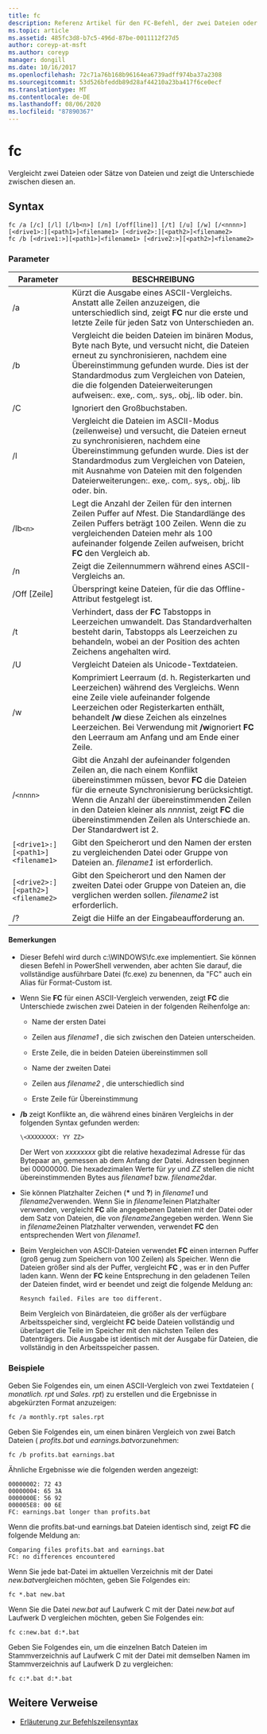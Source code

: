 ```yaml
---
title: fc
description: Referenz Artikel für den FC-Befehl, der zwei Dateien oder Datei Sätze vergleicht und die Unterschiede zwischen Ihnen anzeigt.
ms.topic: article
ms.assetid: 485fc3d8-b7c5-496d-87be-0011112f27d5
author: coreyp-at-msft
ms.author: coreyp
manager: dongill
ms.date: 10/16/2017
ms.openlocfilehash: 72c71a76b168b96164ea6739adff974ba37a2308
ms.sourcegitcommit: 53d526bfeddb89d28af44210a23ba417f6ce0ecf
ms.translationtype: MT
ms.contentlocale: de-DE
ms.lasthandoff: 08/06/2020
ms.locfileid: "87890367"
---
```

# <a name="fc"></a>fc

Vergleicht zwei Dateien oder Sätze von Dateien und zeigt die Unterschiede zwischen diesen an.

## <a name="syntax"></a>Syntax

```
fc /a [/c] [/l] [/lb<n>] [/n] [/off[line]] [/t] [/u] [/w] [/<nnnn>] [<drive1>:][<path1>]<filename1> [<drive2>:][<path2>]<filename2>
fc /b [<drive1:>][<path1>]<filename1> [<drive2:>][<path2>]<filename2>
```

### <a name="parameters"></a>Parameter

| Parameter | BESCHREIBUNG |
| --------- | ----------- |
| /a | Kürzt die Ausgabe eines ASCII-Vergleichs. Anstatt alle Zeilen anzuzeigen, die unterschiedlich sind, zeigt **FC** nur die erste und letzte Zeile für jeden Satz von Unterschieden an. |
| /b | Vergleicht die beiden Dateien im binären Modus, Byte nach Byte, und versucht nicht, die Dateien erneut zu synchronisieren, nachdem eine Übereinstimmung gefunden wurde. Dies ist der Standardmodus zum Vergleichen von Dateien, die die folgenden Dateierweiterungen aufweisen:. exe,. com,. sys,. obj,. lib oder. bin. |
| /C | Ignoriert den Großbuchstaben. |
| /l | Vergleicht die Dateien im ASCII-Modus (zeilenweise) und versucht, die Dateien erneut zu synchronisieren, nachdem eine Übereinstimmung gefunden wurde. Dies ist der Standardmodus zum Vergleichen von Dateien, mit Ausnahme von Dateien mit den folgenden Dateierweiterungen:. exe,. com,. sys,. obj,. lib oder. bin. |
| /lb`<n>` | Legt die Anzahl der Zeilen für den internen Zeilen Puffer auf *N*fest. Die Standardlänge des Zeilen Puffers beträgt 100 Zeilen. Wenn die zu vergleichenden Dateien mehr als 100 aufeinander folgende Zeilen aufweisen, bricht **FC** den Vergleich ab. |
| /n | Zeigt die Zeilennummern während eines ASCII-Vergleichs an. |
| /Off [Zeile] | Überspringt keine Dateien, für die das Offline-Attribut festgelegt ist. |
| /t | Verhindert, dass der **FC** Tabstopps in Leerzeichen umwandelt. Das Standardverhalten besteht darin, Tabstopps als Leerzeichen zu behandeln, wobei an der Position des achten Zeichens angehalten wird. |
| /U | Vergleicht Dateien als Unicode-Textdateien. |
| /w | Komprimiert Leerraum (d. h. Registerkarten und Leerzeichen) während des Vergleichs. Wenn eine Zeile viele aufeinander folgende Leerzeichen oder Registerkarten enthält, behandelt **/w** diese Zeichen als einzelnes Leerzeichen. Bei Verwendung mit **/w**ignoriert **FC** den Leerraum am Anfang und am Ende einer Zeile. |
| /`<nnnn>` | Gibt die Anzahl der aufeinander folgenden Zeilen an, die nach einem Konflikt übereinstimmen müssen, bevor **FC** die Dateien für die erneute Synchronisierung berücksichtigt. Wenn die Anzahl der übereinstimmenden Zeilen in den Dateien kleiner als *nnnn*ist, zeigt **FC** die übereinstimmenden Zeilen als Unterschiede an. Der Standardwert ist 2. |
| `[<drive1>:][<path1>]<filename1>` | Gibt den Speicherort und den Namen der ersten zu vergleichenden Datei oder Gruppe von Dateien an. *filename1* ist erforderlich. |
| `[<drive2>:][<path2>]<filename2>` | Gibt den Speicherort und den Namen der zweiten Datei oder Gruppe von Dateien an, die verglichen werden sollen. *filename2* ist erforderlich. |
| /? | Zeigt die Hilfe an der Eingabeaufforderung an. |

#### <a name="remarks"></a>Bemerkungen

- Dieser Befehl wird durch c:\WINDOWS\fc.exe implementiert. Sie können diesen Befehl in PowerShell verwenden, aber achten Sie darauf, die vollständige ausführbare Datei (fc.exe) zu benennen, da "FC" auch ein Alias für Format-Custom ist.

- Wenn Sie **FC** für einen ASCII-Vergleich verwenden, zeigt **FC** die Unterschiede zwischen zwei Dateien in der folgenden Reihenfolge an:

  - Name der ersten Datei

  - Zeilen aus *filename1* , die sich zwischen den Dateien unterscheiden.

  - Erste Zeile, die in beiden Dateien übereinstimmen soll

  - Name der zweiten Datei

  - Zeilen aus *filename2* , die unterschiedlich sind

  - Erste Zeile für Übereinstimmung

- **/b** zeigt Konflikte an, die während eines binären Vergleichs in der folgenden Syntax gefunden werden:

    `\<XXXXXXXX: YY ZZ>`

    Der Wert von *xxxxxxxx* gibt die relative hexadezimal Adresse für das Bytepaar an, gemessen ab dem Anfang der Datei. Adressen beginnen bei 00000000. Die hexadezimalen Werte für *yy* und *ZZ* stellen die nicht übereinstimmenden Bytes aus *filename1* bzw. *filename2*dar.

- Sie können Platzhalter Zeichen (**&#42;** und **?**) in *filename1* und *filename2*verwenden. Wenn Sie in *filename1*einen Platzhalter verwenden, vergleicht **FC** alle angegebenen Dateien mit der Datei oder dem Satz von Dateien, die von *filename2*angegeben werden. Wenn Sie in *filename2*einen Platzhalter verwenden, verwendet **FC** den entsprechenden Wert von *filename1*.

- Beim Vergleichen von ASCII-Dateien verwendet **FC** einen internen Puffer (groß genug zum Speichern von 100 Zeilen) als Speicher. Wenn die Dateien größer sind als der Puffer, vergleicht **FC** , was er in den Puffer laden kann. Wenn der **FC** keine Entsprechung in den geladenen Teilen der Dateien findet, wird er beendet und zeigt die folgende Meldung an:

    `Resynch failed. Files are too different.`

    Beim Vergleich von Binärdateien, die größer als der verfügbare Arbeitsspeicher sind, vergleicht **FC** beide Dateien vollständig und überlagert die Teile im Speicher mit den nächsten Teilen des Datenträgers. Die Ausgabe ist identisch mit der Ausgabe für Dateien, die vollständig in den Arbeitsspeicher passen.

### <a name="examples"></a>Beispiele

Geben Sie Folgendes ein, um einen ASCII-Vergleich von zwei Textdateien ( *monatlich. rpt* und *Sales. rpt*) zu erstellen und die Ergebnisse in abgekürzten Format anzuzeigen:

```
fc /a monthly.rpt sales.rpt
```

Geben Sie Folgendes ein, um einen binären Vergleich von zwei Batch Dateien ( *profits.bat* und *earnings.bat*vorzunehmen:

```
fc /b profits.bat earnings.bat
```

Ähnliche Ergebnisse wie die folgenden werden angezeigt:

```
00000002: 72 43
00000004: 65 3A
0000000E: 56 92
000005E8: 00 6E
FC: earnings.bat longer than profits.bat
```

Wenn die profits.bat-und earnings.bat Dateien identisch sind, zeigt **FC** die folgende Meldung an:

```
Comparing files profits.bat and earnings.bat
FC: no differences encountered
```

Wenn Sie jede bat-Datei im aktuellen Verzeichnis mit der Datei *new.bat*vergleichen möchten, geben Sie Folgendes ein:

```
fc *.bat new.bat
```

Wenn Sie die Datei *new.bat* auf Laufwerk C mit der Datei *new.bat* auf Laufwerk D vergleichen möchten, geben Sie Folgendes ein:

```
fc c:new.bat d:*.bat
```

Geben Sie Folgendes ein, um die einzelnen Batch Dateien im Stammverzeichnis auf Laufwerk C mit der Datei mit demselben Namen im Stammverzeichnis auf Laufwerk D zu vergleichen:

```
fc c:*.bat d:*.bat
```

## <a name="additional-references"></a>Weitere Verweise

- [Erläuterung zur Befehlszeilensyntax](command-line-syntax-key.md)
